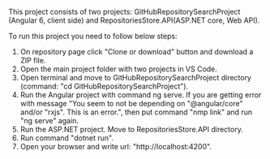 This project consists of two projects: GitHubRepositorySearchProject (Angular 6, client side) and RepositoriesStore.API(ASP.NET core, Web API).

To run this project you need to follow below steps:
1) On repository page click "Clone or download" button and download a ZIP file.
2) Open the main project folder with two projects in VS Code.
3) Open terminal and move to GitHubRepositorySearchProject directory (command: "cd GitHubRepositorySearchProject").
4) Run the Angular project with command ng serve. If you are getting error with message "You seem to not be depending on "@angular/core" and/or "rxjs". This is an error.",
 then put command "nmp link" and run "ng serve" again.
5) Run the ASP.NET project. Move to RepositoriesStore.API directory.
6) Run command "dotnet run".
7) Open your browser and write url: "http://localhost:4200".

